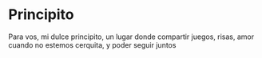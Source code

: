 # Principito
Para vos, mi dulce principito, un lugar donde compartir juegos, risas, amor cuando no estemos cerquita, y poder seguir juntos
